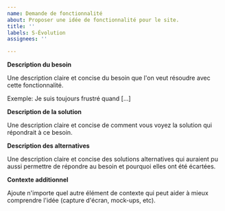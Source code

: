 ```yaml
---
name: Demande de fonctionnalité
about: Proposer une idée de fonctionnalité pour le site.
title: ''
labels: S-Évolution
assignees: ''

---
```


**Description du besoin**

Une description claire et concise du besoin que l'on veut résoudre avec cette fonctionnalité.

Exemple: Je suis toujours frustré quand [...]

**Description de la solution**

Une description claire et concise de comment vous voyez la solution qui répondrait à ce besoin.

**Description des alternatives**

Une description claire et concise des solutions alternatives qui auraient pu aussi permettre de répondre au besoin et pourquoi elles ont été écartées.

**Contexte additionnel**

Ajoute n'importe quel autre élément de contexte qui peut aider à mieux comprendre l'idée (capture d'écran, mock-ups, etc).


